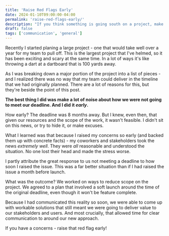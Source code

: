 ```yaml
---
title: 'Raise Red Flags Early'
date: 2024-01-10T09:00:00-04:00
permalink: 'raise-red-flags-early/'
description: "If you think something is going south on a project, make noise about it early. You'll be glad you did."
draft: false
tags: ['communication', 'general']
---
```


Recently I started planing a large project - one that would take well over a year for my team to pull off. This is the largest project that I've helmed, so it has been exciting and scary at the same time. In a lot of ways it's like throwing a dart at a dartboard that is 100 yards away.

As I was breaking down a major portion of the project into a list of pieces - and I realized there was no way that my team could deliver in the timeline that we had originally planned. There are a lot of reasons for this, but they're beside the point of this post.

**The best thing I did was make a lot of noise about how we were not going to meet our deadline. And I did it _early_.**

How early? The deadline was 8 months away. But I knew, even then, that given our resources and the scope of the work, it wasn't feasible. I didn't sit on this news, or try to hide it, or make excuses.

What I learned was that because I raised my concerns so early (and backed them up with concrete facts) - my coworkers and stakeholders took the news _extremely well_. They were _all_ reasonable and understood the situation. No one lost their head and made the stress worse.

I partly attribute the great response to us not meeting a deadline to how soon I raised the issue. This was a far better situation than if I had raised the issue a month before launch.

What was the outcome? We worked on ways to reduce scope on the project. We agreed to a plan that involved a soft launch around the time of the original deadline, even though it won't be feature complete.

Because I had communicated this reality so soon, we were able to come up with workable solutions that still meant we were going to deliver value to our stakeholders and users. And most crucially, that allowed time for clear communication to around our new approach.

If you have a concerns - raise that red flag early!

